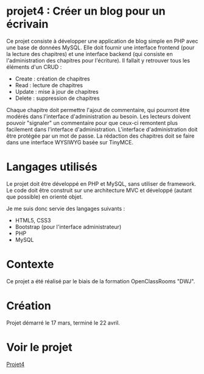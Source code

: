 # projet4 : Créer un blog pour un écrivain

Ce projet consiste à développer une application de blog simple en PHP avec une base de données MySQL.
Elle doit fournir une interface frontend (pour la lecture des chapitres) et une interface backend (qui consiste en l'administration des chapitres pour l'écriture). Il fallait y retrouver tous les éléments d'un CRUD : 
- Create : création de chapitres
- Read : lecture de chapitres
- Update : mise à jour de chapitres
- Delete : suppression de chapitres

Chaque chapitre doit permettre l'ajout de commentaire, qui pourront être modérés dans l'interface d'administration au besoin. Les lecteurs doivent pouvoir "signaler" un commentaire pour que ceux-ci remontent plus facilement dans l'interface d'administration. L'interface d'administration doit être protégée par un mot de passe. La rédaction des chapitres doit se faire dans une interface WYSIWYG basée sur TinyMCE. 

# Langages utilisés 
Le projet doit être développé en PHP et MySQL, sans utiliser de framework. Le code doit être construit sur une architecture MVC et développé (autant que possible) en orienté objet. 

Je me suis donc servie des langages suivants : 
- HTML5, CSS3
- Bootstrap (pour l'interface administrateur)
- PHP
- MySQL

# Contexte 
Ce projet a été réalisé par le biais de la formation OpenClassRooms "DWJ". 

# Création 
Projet démarré le 17 mars, terminé le 22 avril.

# Voir le projet 
[Projet4](http://projet4.elodie-meunier.fr)




